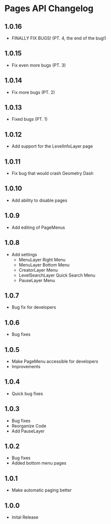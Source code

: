 # Pages API Changelog
## 1.0.16
* FINALLY FIX BUGS! (PT. 4, the end of the bug!)
## 1.0.15
* Fix even more bugs (PT. 3)
## 1.0.14
* Fix more bugs (PT. 2)
## 1.0.13
* Fixed bugs (PT. 1)
## 1.0.12
* Add support for the LevelInfoLayer page
## 1.0.11
* Fix bug that would crash Geometry Dash
## 1.0.10
* Add ability to disable pages
## 1.0.9
* Add editing of PageMenus
## 1.0.8
* Add settings
  * MenuLayer Right Menu
  * MenuLayer Bottom Menu
  * CreatorLayer Menu
  * LevelSearchLayer Quick Search Menu
  * PauseLayer Menu
## 1.0.7
* Bug fix for developers
## 1.0.6
* Bug fixes
## 1.0.5
* Make PageMenu accessible for developers
* Improvements 
## 1.0.4
* Quick bug fixes
## 1.0.3
* Bug fixes
* Reorganize Code
* Add PauseLayer
## 1.0.2
* Bug fixes
* Added bottom menu pages
## 1.0.1
* Make automatic paging better
## 1.0.0
* Inital Release
